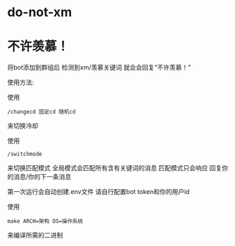 ﻿# do-not-xm
# 不许羡慕！
将bot添加到群组后 检测到xm/羡慕关键词 就会会回复“不许羡慕！”

使用方法:

使用
```
/changecd 固定cd 随机cd
```
来切换冷却

使用
```
/switchmode
```
来切换匹配模式
全局模式会匹配所有含有关键词的消息 匹配模式只会响应 回复你的消息/你的下一条消息

第一次运行会自动创建.env文件 请自行配置bot token和你的用户id

使用
```
make ARCH=架构 OS=操作系统
```
来编译所需的二进制
